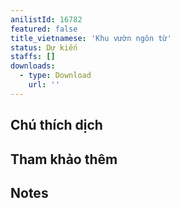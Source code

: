 ```yaml
---
anilistId: 16782
featured: false
title_vietnamese: 'Khu vườn ngôn từ'
status: Dự kiến
staffs: []
downloads:
  - type: Download
    url: ''
---
```

## Chú thích dịch



## Tham khảo thêm



## Notes
